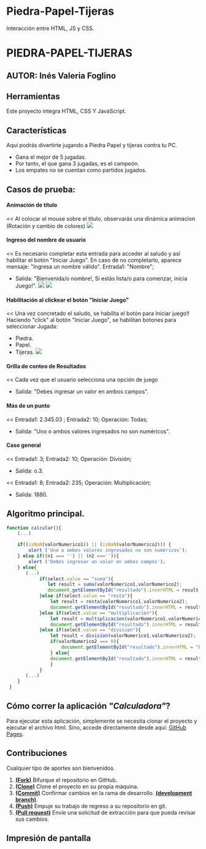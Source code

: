 # Piedra-Papel-Tijeras
Interacción entre HTML, JS y CSS.
# PIEDRA-PAPEL-TIJERAS
## AUTOR: Inés Valeria Foglino

## Herramientas
Este proyecto integra HTML, CSS Y JavaScript. 

## Características

Aquí podrás divertirte jugando a Piedra Papel y tijeras contra tu PC.

* Gana el mejor de 5 jugadas.
* Por tanto, el que gana 3 jugadas, es el campeón.
* Los empates no se cuentan como partidos jugados.


## Casos de prueba:

#### Animación de título
<< Al colocar el mouse sobre el título, observarás una dinámica animacíon (Rotación y cambio de colores)
![](./assest/ImpresionPantalla0.png)

#### Ingreso del nombre de usuario
<< Es necesario completar esta entrada para acceder al saludo y así habilitar el botón "Iniciar Juego".
En caso de no completarlo, aparece mensaje: "Ingresa un nombre válido".
   Entrada1: "Nombre";   
* Salida: "Bienvenida/o  nombre!,  Si estás lista/o para comenzar, inicia Juego!".
![](./assest/ImpresionPantalla1.png)
![](./assest/ImpresionPantalla2.png)
#### Habilitación al clickear el botón "Iniciar Juego"
<< Una vez concretado el saludo, se habilita el botón para Iniciar juego!!
Haciendo "click" al botón "Iniciar Juego", se habilitan botones para seleccionar Jugada:
* Piedra.
* Papel.
* Tijeras.
![](./assest/ImpresionPantalla3.png)

#### Grilla de conteo de Resultados
<< Cada vez que el usuario selecciona una opción de juego
* Salida: "Debes ingresar un valor en ambos campos".

#### Más de un punto
<< Entrada1: 2.345.03  ;  Entrada2: 10;  Operación: Todas; 
* Salida: "Uno o ambos valores ingresados no son numéricos".

#### Caso general
<< Entrada1: 3;  Entrada2: 10;  Operación: División; 
* Salida: o.3.

<< Entrada1: 8;  Entrada2: 235;  Operación: Multiplicación; 
* Salida: 1880.


## Algoritmo principal.
```javascript
function calcular(){
    (...)

    if((isNaN(valorNumerico1)) || (isNaN(valorNumerico2))) {
        alert ('Uno o ambos valores ingresados no son numéricos');
    } else if((n1 === '') || (n2 ==='')){
        alert ('Debes ingresar un valor en ambos campos');
    } else{
       (...)
            if(select.value == "suma"){
               let result = suma(valorNumerico1,valorNumerico2);
               document.getElementById("resultado").innerHTML = result;
            }else if(select.value == "resta"){
                let result = resta(valorNumerico1,valorNumerico2);
                document.getElementById("resultado").innerHTML = result;
            }else if(select.value == "multiplicacion"){
                let result = multiplicacion(valorNumerico1,valorNumerico2);
                document.getElementById("resultado").innerHTML = result;
            }else if(select.value == "division"){
                let result = division(valorNumerico1,valorNumerico2);
                if(valorNumerico2 === 0){
                    document.getElementById("resultado").innerHTML = "La operación no es válida";
                } else{
                document.getElementById("resultado").innerHTML = result;
                }
            }               
       (...)
    }
 }
```

## Cómo correr la aplicación _"Calculadora"_?

Para ejecutar esta aplicación, simplemente se necesita clonar el proyecto y ejecutar el archivo html.
Sino, accede directamente desde aquí:
    [GitHub Pages](https://vale-78.github.io/Calculadora/).


## Contribuciones

Cualquier tipo de aportes son bienvenidos.

1. <a href='https://help.github.com/articles/fork-a-repo/'>**(Fork)**</a> Bifurque el repositorio en GitHub.
2. <a href='https://help.github.com/articles/cloning-a-repository/'>**(Clone)**</a> Clone el proyecto en su propia máquina.
3. <a href='https://git-scm.com/book/en/v2/Git-Basics-Recording-Changes-to-the-Repository'>**(Commit)**</a> Confirmar cambios en la rama de desarrollo. <a href='https://git-scm.com/book/en/v2/Git-Branching-Branches-in-a-Nutshell'>**(development branch)**</a>.
4. <a href='https://help.github.com/articles/pushing-to-a-remote/'>**(Push)**</a> Empuje su trabajo de regreso a su repositorio en git.
5. <a href='https://help.github.com/articles/about-pull-requests/'>**(Pull request)**</a> Envíe una solicitud de extracción para que pueda revisar sus cambios. 

## Impresión de pantalla

